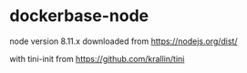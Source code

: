 # dockerbase-node

node version 8.11.x downloaded from
https://nodejs.org/dist/


with tini-init from
https://github.com/krallin/tini

